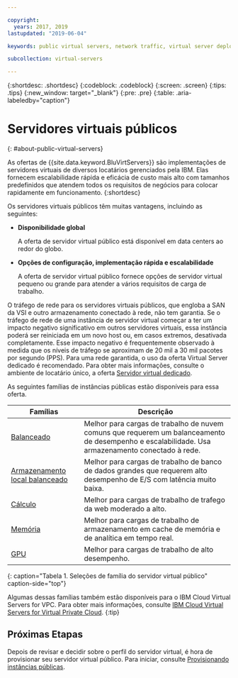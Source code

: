 ```yaml
---

copyright:
  years: 2017, 2019
lastupdated: "2019-06-04"

keywords: public virtual servers, network traffic, virtual server deployment

subcollection: virtual-servers

---
```


{:shortdesc: .shortdesc}
{:codeblock: .codeblock}
{:screen: .screen}
{:tips: .tips}
{:new_window: target="_blank"}
{:pre: .pre}
{:table: .aria-labeledby="caption"}

# Servidores virtuais públicos
{: #about-public-virtual-servers}

As ofertas de {{site.data.keyword.BluVirtServers}} são implementações de servidores virtuais de diversos locatários gerenciados pela IBM. Elas fornecem escalabilidade rápida e eficácia de custo mais alto com tamanhos predefinidos que atendem todos os requisitos de negócios para colocar rapidamente em funcionamento.
{:shortdesc}

Os servidores virtuais públicos têm muitas vantagens, incluindo as seguintes:

* **Disponibilidade global** 

    A oferta de servidor virtual público está disponível em data centers ao redor do globo.

* **Opções de configuração, implementação rápida e escalabilidade** 

    A oferta de servidor virtual público fornece opções de servidor virtual pequeno ou grande para atender a vários requisitos de carga de trabalho.

O tráfego de rede para os servidores virtuais públicos, que engloba a SAN da VSI e outro armazenamento conectado à
rede, não tem garantia. Se o tráfego de rede de uma instância de servidor virtual começar a ter um impacto
negativo significativo em outros servidores virtuais, essa instância poderá ser reiniciada em um novo host ou, em casos
extremos, desativada completamente. Esse impacto negativo é frequentemente observado à medida que os níveis de tráfego
se aproximam de 20 mil a 30 mil pacotes por segundo (PPS).  Para uma rede garantida, o uso da oferta Virtual Server
dedicado é recomendado. Para obter mais informações, consulte o ambiente de locatário único, a oferta [Servidor virtual dedicado](/docs/vsi?topic=virtual-servers-about-dedicated-virtual-servers#about-dedicated-virtual-servers).

As seguintes famílias de instâncias públicas estão disponíveis para essa oferta. 

| Famílias  | Descrição                                                                                              |
| ----------------------- | -------------------------------------------------------------------------------------------------------- | 
| [Balanceado](/docs/vsi?topic=virtual-servers-balanced#balanced) | Melhor para cargas de trabalho de nuvem comuns que requerem um balanceamento de desempenho e escalabilidade. Usa armazenamento conectado à rede. |
| [Armazenamento local balanceado](/docs/vsi?topic=virtual-servers-balanced-local-storage#balanced-local-storage) | Melhor para cargas de trabalho de banco de dados grandes que requerem alto desempenho de E/S com latência muito baixa. |
| [Cálculo](/docs/vsi?topic=virtual-servers-compute#compute) | Melhor para cargas de trabalho de trafego da web moderado a alto.|
| [Memória](/docs/vsi?topic=virtual-servers-memory#memory)  | Melhor para cargas de trabalho de armazenamento em cache de memória e de analítica em tempo real. |
| [GPU](/docs/vsi?topic=virtual-servers-gpu#gpu)  | Melhor para cargas de trabalho de alto desempenho.
{: caption="Tabela 1. Seleções de família do servidor virtual público" caption-side="top"}

Algumas dessas famílias também estão disponíveis para o IBM Cloud Virtual Servers for VPC. Para obter mais informações, consulte [IBM Cloud Virtual Servers for Virtual Private Cloud](/docs/vpc-on-classic-vsi?topic=vpc-on-classic-vsi-getting-started).
{:tip}

## Próximas Etapas

Depois de revisar e decidir sobre o perfil do servidor virtual, é hora de provisionar seu servidor virtual público. Para iniciar, consulte [Provisionando instâncias públicas](/docs/vsi?topic=virtual-servers-ordering-vs-public#ordering-vs-public).
